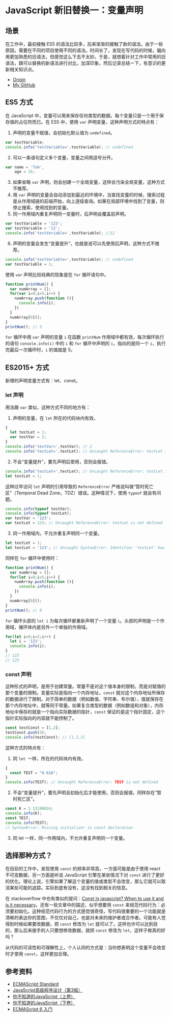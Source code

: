 # JavaScript 新旧替换一：变量声明
## 场景
在工作中，最初接触 ES5 的语法比较多，后来渐渐的接触了新的语法。由于一些原因，需要在不同的项目使用不同的语法。时间长了，发现在写代码的时候，偏向用更加熟悉的旧语法，但感觉这么下去不太妙。于是，就想着针对工作中常用的旧语法，跟可以替换的新语法进行对比，加深印象，然后记录总结一下，有意识的更新相关知识点。


- [Origin][url-origin]
- [My GitHub][url-my-github]

## ES5 方式
在 JavaScript 中，变量可以用来保存任何类型的数据。每个变量只是一个用于保存值的占位符而已。在 ES5 中，使用 `var` 声明变量，这种声明方式的特点有：
1. 声明的变量不赋值，会初始化默认值为 `undefined`。
```javascript
var testVariable;
console.info('testVariable=',testVariable); // undefined
```
2. 可以一条语句定义多个变量，变量之间用逗号分开。
```javascript
var name = 'Tom',
    age = 15;
```
3. 如果省略 `var` 声明，则会创建一个全局变量，这样会污染全局变量，这种方式不推荐。
4. 用 `var` 声明的变量会自动添加到最近的环境中，当查找变量的时候，搜索过程是从作用域链的前端开始，向上逐级查询。如果在局部环境中找到了变量，则停止搜索，使用找到的变量。
5. 同一作用域内重复声明同一变量时，后声明会覆盖前声明。
```javascript
var testVariable = '123';
var testVariable = '12';
console.info('testVariable=',testVariable); //12
```
6. 声明的变量会发生“变量提升”，也就是说可以先使用后声明，这种方式不推荐。
```javascript
console.info('testVariable=',testVariable); // undefined
var testVariable = 1;
```

使用 `var` 声明比较经典的现象是在 `for` 循环语句中。
```javascript
function printNum() {
  var numArray = [];
  for(var i=0;i<5;i++) {
    numArray.push(function (){
      console.info(i);
    })
  }
  numArray[0]();
}
printNum(); // 5
```
`for` 循环中用 `var` 声明的变量 `i` 在函数 `printNum` 作用域中都有效，每次循环执行的语句 `console.info(i)` 中的 `i` 和 `for` 循环中声明的 `i`，指向的是同一个 `i`，执行完最后一次循环时，`i` 的值就是 5。


## ES2015+ 方式
新增的声明变量方式有：let、const。
### let 声明
用法跟 `var` 类似，这种方式不同的地方有：
1. 声明的变量，在 `let` 所在的代码块内有效。
```javascript
{
  let testLet = 1;
  var testVar = 2;
}
console.info('testVar=',testVar); // 2
console.info('testLet=',testLet); // Uncaught ReferenceError: testLet is not defined
```
2. 不会“变量提升”，要先声明后使用，否则会报错。
```javascript
console.info('testLet=',testLet); // Uncaught ReferenceError: testLet is not defined
let testLet = 1;
```
这种过早访问 `let` 声明的引用导致的 `ReferenceError` 严格说叫做“暂时死亡区”（Temporal Dead Zone，TDZ）错误。这种情况下，使用 `typeof` 就会有问题。
```javascript
console.info(typeof testVar);
console.info(typeof testLet);
var testVar = '123';
var testLet = 123; // Uncaught ReferenceError: testLet is not defined
```
3. 同一作用域内，不允许重复声明同一个变量。
```javascript
let testLet = 1;
let testLet = '123'; // Uncaught SyntaxError: Identifier 'testLet' has already been declared
```
同样在 `for` 循环中使用时：
```javascript
function printNum() {
  var numArray = [];
  for(let i=0;i<5;i++) {
    numArray.push(function (){
      console.info(i);
    })
  }
  numArray[0]();
}
printNum(); // 0
```
`for` 循环头部的 `let i` 为每次循环都重新声明了一个变量 `i`。头部的声明是一个作用域，循环体内是另外一个单独的作用域。
```javascript
for(let i=0;i<2;i++) {
  let i = '123';
  console.info(i);
}
// 123
// 123
```

### const 声明
这种形式的声明，是用于创建常量。常量不是对这个值本身的限制，而是对赋值的那个变量的限制。变量实际是指向一个内存地址，`const` 就对这个内存地址所保存的数据进行了限制。对于简单的数据（例如数值、字符串、布尔值），值就保存在那个内存地址中，就等同于常量。如果复合类型的数据（例如数组和对象），内存地址中保存的就是一个指向实际数据的指针，`const` 保证的是这个指针固定，这个指针实际指向的内容就不能控制了。
```javascript
const testConst = [1,2];
testConst.push(3);
console.info(testConst); // [1,2,3]
```
这种方式的特点有：
1. 同 `let `一样，所在的代码块内有效。
```javascript
{
  const TEST = "0.618";
}
console.info(TEST); // Uncaught ReferenceError: TEST is not defined
```
2. 不会“变量提升”，要先声明且初始化后才能使用，否则会报错。同样存在“暂时死亡区”。
```javascript
const K = 1.13198824;
console.info(K);
const TEST;
console.info(TEST);
// SyntaxError: Missing initializer in const declaration
```
3. 同 let 一样，同一作用域内，不允许重复声明同一个变量。


## 选择那种方式？
在目前的工作中，发现使用 `const` 的频率非常高，一方面可能是由于使用 react 不可变数据，另一方面是听说 JavaScript 引擎在某些情况下对 `const` 进行了更好的优化。理论上说，引擎如果了解这个变量的值或类型不会改变，那么它就可以取消某些可能的追踪。实际到底有没有，这没有找到相关的信息。

在 stackoverflow 中也有类似的提问：[Const in javascript? When to use it and is it necessary][url-stackoverflow-question]。还有一些文章中的描述，似乎想要用 `const` 来规范代码行为：必须要初始化。这种规范代码行为的方式感觉很奇怪，写代码很重要的一个功能就是清晰的表达你的意图，不仅仅对自己，也是对未来的维护者或合作者。可能有人觉得到时候如果要改数据，把 `const` 修改为 `let` 就可以了。这样也许可以达到目的，那么后来接手的人只要想修改数据，就把 `const` 修改为 `let`，这样子做真的好吗？

从代码的可读性和可理解性上，个人认同的方式是：当你想表明这个变量不会改变时才使用 `const`，这样更加合理。

## 参考资料
- [ECMAScript Standard][url-ecma-standard]
- [JavaScript高级程序设计（第3版） ][url-javascript-design]
- [你不知道的JavaScript（上卷） ][url-unknow-javascript-1]
- [你不知道的JavaScript（下卷） ][url-unknow-javascript-3]
- [ECMAScript 6 入门][url-es6-ruanyifeng]


[url-ecma-standard]:http://www.ecma-international.org/publications/standards/Ecma-262.htm
[url-javascript-design]:http://www.ituring.com.cn/book/946
[url-unknow-javascript-1]:http://www.ituring.com.cn/book/1488
[url-unknow-javascript-3]:http://www.ituring.com.cn/book/1666
[url-es6-ruanyifeng]:http://es6.ruanyifeng.com/


[url-stackoverflow-question]:https://stackoverflow.com/questions/21237105/const-in-javascript-when-to-use-it-and-is-it-necessary


[url-ecma-9th]:http://www.ecma-international.org/ecma-262/9.0/index.html#sec-intro
[url-mdn-immediately-function]:https://developer.mozilla.org/en-US/docs/Glossary/IIFE
[url-wiki-immediately-function]:https://en.wikipedia.org/wiki/Immediately_invoked_function_expression
[url-blog-immediately-function]:http://benalman.com/news/2010/11/immediately-invoked-function-expression/#iife


[url-origin]:https://github.com/XXHolic/segment/issues/18
[url-my-github]:https://github.com/XXHolic